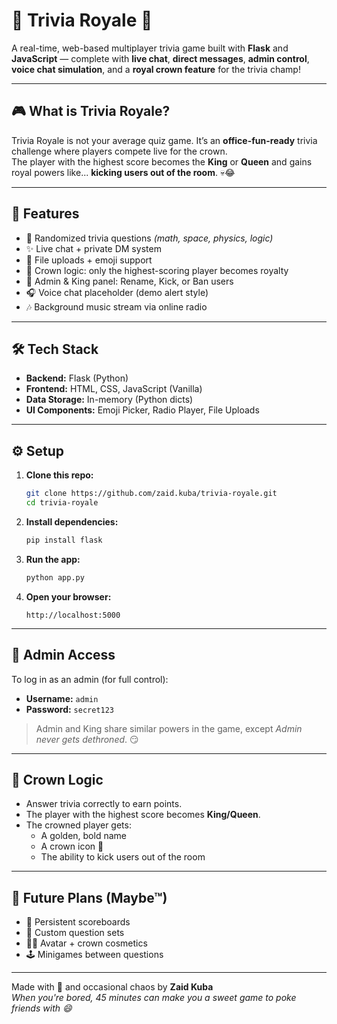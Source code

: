 # 🧠 Trivia Royale 👑

A real-time, web-based multiplayer trivia game built with **Flask** and **JavaScript** — complete with **live chat**, **direct messages**, **admin control**, **voice chat simulation**, and a **royal crown feature** for the trivia champ!

---

## 🎮 What is Trivia Royale?

Trivia Royale is not your average quiz game. It’s an **office-fun-ready** trivia challenge where players compete live for the crown.  
The player with the highest score becomes the **King** or **Queen** and gains royal powers like... **kicking users out of the room**. 💀😂

---

## 🚀 Features

- 🧠 Randomized trivia questions *(math, space, physics, logic)*  
- ✨ Live chat + private DM system  
- 📎 File uploads + emoji support  
- 👑 Crown logic: only the highest-scoring player becomes royalty  
- 🔨 Admin & King panel: Rename, Kick, or Ban users  
- 🎧 Voice chat placeholder (demo alert style)  
- 🎶 Background music stream via online radio  

---

## 🛠️ Tech Stack

- **Backend:** Flask (Python)  
- **Frontend:** HTML, CSS, JavaScript (Vanilla)  
- **Data Storage:** In-memory (Python dicts)  
- **UI Components:** Emoji Picker, Radio Player, File Uploads  

---

## ⚙️ Setup

1. **Clone this repo:**

   ```bash
   git clone https://github.com/zaid.kuba/trivia-royale.git
   cd trivia-royale
   ```

2. **Install dependencies:**

   ```bash
   pip install flask
   ```

3. **Run the app:**

   ```bash
   python app.py
   ```

4. **Open your browser:**

   ```
   http://localhost:5000
   ```

---

## 🔐 Admin Access

To log in as an admin (for full control):

- **Username:** `admin`  
- **Password:** `secret123`  

> Admin and King share similar powers in the game, except *Admin never gets dethroned*. 😏

---

## 👑 Crown Logic

- Answer trivia correctly to earn points.  
- The player with the highest score becomes **King/Queen**.  
- The crowned player gets:
  - A golden, bold name  
  - A crown icon 👑  
  - The ability to kick users out of the room  

---

## 🎯 Future Plans (Maybe™)

- 🧾 Persistent scoreboards  
- 🧠 Custom question sets  
- 🧑‍🎨 Avatar + crown cosmetics  
- 🕹️ Minigames between questions  

---

Made with 💚 and occasional chaos by **Zaid Kuba**  
*When you're bored, 45 minutes can make you a sweet game to poke friends with 😄*
